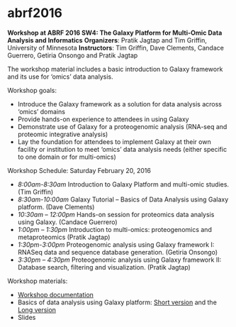 # abrf2016
**Workshop at ABRF 2016 SW4: The Galaxy Platform for Multi-Omic Data Analysis and Informatics**
**Organizers**: Pratik Jagtap and Tim Griffin, University of Minnesota
**Instructors**: Tim Griffin, Dave Clements, Candace Guerrero, Getiria Onsongo and Pratik Jagtap

The workshop material includes a basic introduction to Galaxy framework and its use for ‘omics’ data analysis. 

Workshop goals:

- Introduce the Galaxy framework as a solution for data analysis across ‘omics’ domains
- Provide hands-on experience to attendees in using Galaxy
- Demonstrate use of Galaxy for a proteogenomic analysis (RNA-seq and proteomic integrative analysis)
- Lay the foundation for attendees to implement Galaxy at their own facility or institution to meet ‘omics’ data analysis needs (either specific to one domain or for multi-omics)


Workshop Schedule:  Saturday February 20, 2016
- *8:00am-8:30am*
    Introduction to Galaxy Platform and multi-omic studies. (Tim Griffin)
- *8:30am-10:00am*
    Galaxy Tutorial – Basics of Data Analysis using Galaxy platform. (Dave Clements)
- *10:30am – 12:00pm*
    Hands-on session for proteomics data analysis using Galaxy. (Candace Guerrero)
- *1:00pm – 1:30pm*
    Introduction to multi-omics: proteogenomics and metaproteomics (Pratik Jagtap)
- *1:30pm-3:00pm*
    Proteogenomic analysis using Galaxy framework I: RNASeq data and sequence database generation. (Getiria Onsongo)
- *3:30pm – 4:30pm*
    Proteogenomic analysis using Galaxy framework II: Database search, filtering and visualization. (Pratik Jagtap)

Workshop materials:
- [Workshop documentation](https://netfiles.umn.edu/xythoswfs/webview/_xy-17841770_1)
- Basics of data analysis using Galaxy platform: [Short version](https://netfiles.umn.edu/xythoswfs/webview/_xy-17842559_1) and the [Long version](https://netfiles.umn.edu/xythoswfs/webview/_xy-17842560_1)
- Slides
